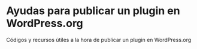 # Ayudas para publicar un plugin en WordPress.org
Códigos y recursos útiles a la hora de publicar un plugin en WordPress.org
